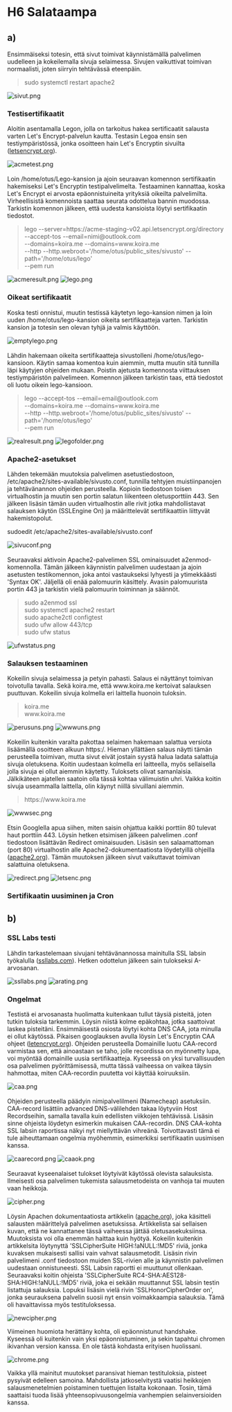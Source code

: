 # H6 Salataampa

## a)

Ensimmäiseksi totesin, että sivut toimivat käynnistämällä palvelimen uudelleen ja kokeilemalla sivuja selaimessa. Sivujen vaikuttivat toimivan normaalisti, joten siirryin tehtävässä eteenpäin.

>sudo systemctl restart apache2

![sivut.png](sivut.png "Website")


### Testisertifikaatit

Aloitin asentamalla Legon, jolla on tarkoitus hakea sertificaatit salausta varten Let's Encrypt-palvelun kautta. Testasin Legoa ensin sen testiympäristössä, jonka osoitteen hain Let's Encryptin sivuilta ([letsencrypt.org](https://letsencrypt.org/fi/docs/staging-environment/)).

![acmetest.png](acmetest.png "Test Environment")
<br />
<br />
Loin /home/otus/Lego-kansion ja ajoin seuraavan komennon sertifikaatin hakemiseksi Let's Encryptin testipalvelimelta. Testaaminen kannattaa, koska Let's Encrypt ei arvosta epäonnistuineita yrityksiä oikeilta palvelimilta. Virheellisistä komennoista saattaa seurata odottelua bannin muodossa. Tarkistin komennon jälkeen, että uudesta kansioista löytyi sertifikaatin tiedostot.
 
>lego --server=https:<!-- -->//acme-staging-v02.api.letsencrypt.org/directory  
>--accept-tos --email=nimi<!-- -->@outlook.com  
>--domains=koira.me --domains=www<!-- -->.koira.me  
>--http --http.webroot='/home/otus/public_sites/sivusto' --path='/home/otus/lego'  
>--pem run

![acmeresult.png](acmeresult.png "Results")
![lego.png](lego.png "Lego")

### Oikeat sertifikaatit

Koska testi onnistui, muutin testissä käytetyn lego-kansion nimen ja loin uuden /home/otus/lego-kansion oikeita sertifikaatteja varten. Tarkistin kansion ja totesin sen olevan tyhjä ja valmis käyttöön.

![emptylego.png](emptylego.png "Empty folder")
<br />
<br />
Lähdin hakemaan oikeita sertifikaatteja sivustolleni /home/otus/lego-kansioon. Käytin samaa komentoa kuin aiemmin, mutta muutin sitä tunnilla läpi käytyjen ohjeiden mukaan. Poistin ajetusta komennosta viittauksen testiympäristön palvelimeen. Komennon jälkeen tarkistin taas, että tiedostot oli luotu oikein lego-kansioon.

>lego --accept-tos --email=email<!-- -->@outlook.com  
>--domains=koira.me --domains=www<!-- -->.koira.me  
>--http --http.webroot='/home/otus/public_sites/sivusto' --path='/home/otus/lego'  
>--pem run

![realresult.png](realresult.png "Results")
![legofolder.png](legofolder.png "Lego Folder")

### Apache2-asetukset

Lähden tekemään muutoksia palvelimen asetustiedostoon, /etc/apache2/sites-available/sivusto.conf, tunnilla tehtyjen muistiinpanojen ja tehtävänannon ohjeiden perusteella. Kopioin tiedostoon toisen virtualhostin ja muutin sen portin salatun liikenteen oletusporttiin 443. Sen jälkeen lisäsin tämän uuden virtualhostin alle rivit jotka mahdollistavat salauksen käytön (SSLEngine On) ja määrittelevät sertifikaattiin liittyvät hakemistopolut.

sudoedit /etc/apache2/sites-available/sivusto.conf

![sivuconf.png](sivuconf.png "Configuration")
<br />
<br />
Seuraavaksi aktivoin Apache2-palvelimen SSL ominaisuudet a2enmod-komennolla. Tämän jälkeen käynnistin palvelimen uudestaan ja ajoin asetusten testikomennon, joka antoi vastaukseksi lyhyesti ja ytimekkäästi 'Syntax OK'. Jäljellä oli enää palomuurin käsittely. Avasin palomuurista portin 443 ja tarkistin vielä palomuurin toiminnan ja säännöt.

>sudo a2enmod ssl  
>sudo systemctl apache2 restart  
>sudo apache2ctl configtest  
>sudo ufw allow 443/tcp  
>sudo ufw status

![ufwstatus.png](ufwstatus.png "UFW Status")

### Salauksen testaaminen

Kokeilin sivuja selaimessa ja petyin pahasti. Salaus ei näyttänyt toimivan toivotulla tavalla. Sekä koira<!-- -->.me, että www<!-- -->.koira.me kertoivat salauksen puuttuvan. Kokeilin sivuja kolmella eri laittella huonoin tuloksin.

>koira<!-- -->.me  
>www<!-- -->.koira.me

![perusuns.png](perusuns.png "Unsecure")
![wwwuns.png](wwwuns.png "Unsecure")
<br />
<br />
Kokeilin kuitenkin varalta pakottaa selaimen hakemaan salattua versiota lisäämällä osoitteen alkuun https:/. Hieman yllättäen salaus näytti tämän perusteella toimivan, mutta sivut eivät jostain syystä halua ladata salattuja sivuja oletuksena. Koitin uudestaan kolmella eri laitteella, myös sellaisella jolla sivuja ei ollut aiemmin käytetty. Tuloksets olivat samanlaisia. Jälkikäteen ajatellen saatoin olla tässä kohtaa välimuistin uhri. Vaikka koitin sivuja useammalla laittella, olin käynyt niillä sivuillani aiemmin.

>https:<!-- -->//www<!-- -->.koira.me

![wwwsec.png](wwwsec.png "Secure")
<br />
<br />
Etsin Googlella apua siihen, miten saisin ohjattua kaikki porttiin 80 tulevat haut porttiin 443. Löysin hetken etsimisen jälkeen palvelimen .conf tiedostoon lisättävän Redirect ominaisuuden. Lisäsin sen salaamattoman (port 80) virtualhostin alle Apache2-dokumentaatiosta löydetyillä ohjeilla ([apache2.org](https://httpd.apache.org/docs/2.4/rewrite/remapping.html)). Tämän muutoksen jälkeen sivut vaikuttavat toimivan salattuina oletuksena.

![redirect.png](redirect.png "Redirect")
![letsenc.png](letsenc.png "Let's Encrypt")

### Sertifikaatin uusiminen ja Cron



## b)

### SSL Labs testi

Lähdin tarkastelemaan sivujani tehtävänannossa mainitulla SSL labsin työkalulla ([ssllabs.com](https://www.ssllabs.com/ssltest/)). Hetken odottelun jälkeen sain tulokseksi A-arvosanan.

![ssllabs.png](ssllabs.png "ssllabs")
![arating.png](arating.png "A-rating")

### Ongelmat

Testistä ei arvosanasta huolimatta kuitenkaan tullut täysiä pisteitä, joten tutkin tuloksia tarkemmin. Löysin niistä kolme epäkohtaa, jotka saattoivat laskea pisteitäni. Ensimmäisestä osiosta löytyi kohta DNS CAA, jota minulla ei ollut käytössä. Pikaisen googlauksen avulla löysin Let's Encryptin CAA ohjeet ([letencrypt.org](https://letsencrypt.org/fi/docs/caa/)). Ohjeiden perusteella Domainille luotu CAA-record varmistaa sen, että ainoastaan se taho, jolle recordissa on myönnetty lupa, voi myöntää domainille uusia sertifikaatteja. Kyseessä on yksi turvallisuuden osa palvelimen pyörittämisessä, mutta tässä vaiheessa on vaikea täysin hahmottaa, miten CAA-recordin puutetta voi käyttää koiruuksiin.

![caa.png](caa.png "DNS CAA")
<br />
<br />
Ohjeiden perusteella päädyin nimipalvelilmeni (Namecheap) asetuksiin. CAA-record lisättiin advanced DNS-välilehden takaa löytyviin Host Recordseihin, samalla tavalla kuin edellisten viikkojen tehtävissä. Lisäsin sinne ohjeista löydetyn esimerkin mukaisen CAA-recordin. DNS CAA-kohta SSL labsin raportissa näkyi nyt miellyttävän vihreänä. Toivottavasti tämä ei tule aiheuttamaan ongelmia myöhemmin, esimerkiksi sertifikaatin uusimisen kanssa.

![caarecord.png](caarecord.png "CAA-Record")
![caaok.png](caaok.png "DNS CAA")
<br />
<br />
Seuraavat kyseenalaiset tulokset löytyivät käytössä olevista salauksista. Ilmeisesti osa palvelimen tukemista salausmetodeista on vanhoja tai muuten vaan heikkoja.

![cipher.png](cipher.png "Ciphers")
<br />
<br />
Löysin Apachen dokumentaatiosta artikkelin ([apache.org](https://httpd.apache.org/docs/2.4/ssl/ssl_howto.html)), joka käsitteli salausten määrittelyä palvelimen asetuksissa. Artikkelista sai sellaisen kuvan, että ne kannattanee tässä vaiheessa jättää oletusasekuksiinsa. Muutoksista voi olla enemmän haittaa kuin hyötyä. Kokeilin kuitenkin artikkelsita löytynyttä 'SSLCipherSuite HIGH:!aNULL:!MD5' riviä, jonka kuvaksen mukaisesti sallisi vain vahvat salausmetodit. Lisäsin rivin palvelimeni .conf tiedostoon muiden SSL-rivien alle ja käynnistin palvelimen uudestaan onnistuneesti. SSL Labsin raportti ei muuttunut ollenkaan. Seuraavaksi koitin ohjeista 'SSLCipherSuite RC4-SHA:AES128-SHA:HIGH:!aNULL:!MD5' riviä, joka ei sekään muuttannut SSL labsin testin listattuja salauksia. Lopuksi lisäsin vielä rivin 'SSLHonorCipherOrder on', jonka seurauksena palvelin suosii nyt ensin voimakkaampia salauksia. Tämä oli havaittavissa myös testituloksessa.

![newcipher.png](newcipher.png "Ciphers")


Viimeinen huomiota herättäny kohta, oli epäonnistunut handshake. Kyseessä oli kuitenkin vain yksi epäonnistuminen, ja sekin tapahtui chromen ikivanhan version kanssa. En ole tästä kohdasta erityisen huolissani.

![chrome.png](chrome.png "Hand Shake Failure")

Vaikka yllä mainitut muutokset paransivat hieman testituloksia, pisteet pysyivät edelleen samoina. Mahdollista jatkoselvitystä vaatisi heikkojen salausmenetelmien poistaminen tuettujen listalta kokonaan. Tosin, tämä saattaisi tuoda lisää yhteensopivuusongelmia vanhempien selainversioiden kanssa.


















